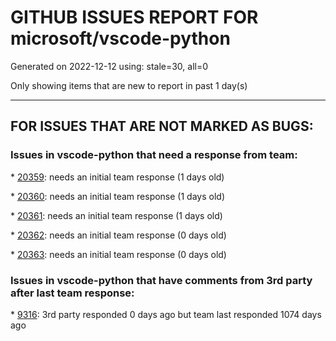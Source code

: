 
# GITHUB ISSUES REPORT FOR microsoft/vscode-python


Generated on 2022-12-12 using: stale=30, all=0


Only showing items that are new to report in past 1 day(s)


---

## FOR ISSUES THAT ARE NOT MARKED AS BUGS:


### Issues in vscode-python that need a response from team:


\* [20359](https://github.com/microsoft/vscode-python/issues/20359 "No Python interpreter is selected. "): needs an initial team response (1 days old)

\* [20360](https://github.com/microsoft/vscode-python/issues/20360 "Unable to &quot;Run Python file in terminal&quot; on paths with parenthesis"): needs an initial team response (1 days old)

\* [20361](https://github.com/microsoft/vscode-python/issues/20361 "Extension starts for YAML, then dies"): needs an initial team response (1 days old)

\* [20362](https://github.com/microsoft/vscode-python/issues/20362 "Installation hanging"): needs an initial team response (0 days old)

\* [20363](https://github.com/microsoft/vscode-python/issues/20363 "Highlighting for type aliases in python"): needs an initial team response (0 days old)

### Issues in vscode-python that have comments from 3rd party after last team response:


\* [9316](https://github.com/microsoft/vscode-python/issues/9316 "Avoid adding commands to shell history"): 3rd party responded 0 days ago but team last responded 1074 days ago
